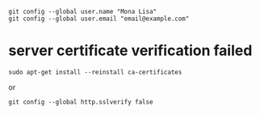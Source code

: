```
git config --global user.name "Mona Lisa"
git config --global user.email "email@example.com"
```


# server certificate verification failed
```
sudo apt-get install --reinstall ca-certificates
```
or
```
git config --global http.sslverify false
```


